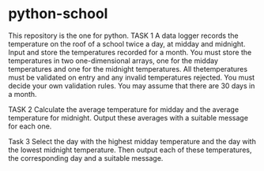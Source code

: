 # python-school
This repository is the one for python.
TASK 1
A data logger records the temperature on the roof of a school twice a day, at midday and midnight. Input and store the temperatures recorded for a month. You must store the temperatures in two one-dimensional arrays, one for the midday temperatures and one for the midnight temperatures. All thetemperatures must be validated on entry and any invalid temperatures rejected. You must decide your own validation rules. You may assume that there are 30 days in a month.

TASK 2
Calculate the average temperature for midday and the average temperature for midnight. Output these averages with a suitable message for each one.

Task 3
Select the day with the highest midday temperature and the day with the lowest midnight temperature. Then output each of these temperatures, the corresponding day and a suitable message.
